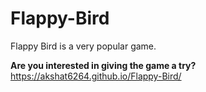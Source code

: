 # Flappy-Bird
Flappy Bird is a very popular game.

**Are you interested in giving the game a try?**
https://akshat6264.github.io/Flappy-Bird/
